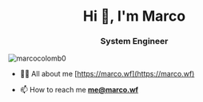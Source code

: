 <h1 align="center">Hi 👋, I'm Marco</h1>
<h3 align="center">System Engineer</h3>

<p align="left"> <img src="https://komarev.com/ghpvc/?username=marcocolomb0&label=Profile%20views&color=0e75b6&style=flat" alt="marcocolomb0" /> </p>

- 👨‍💻 All about me [https://marco.wf](https://marco.wf)

- 📫 How to reach me **me@marco.wf**
